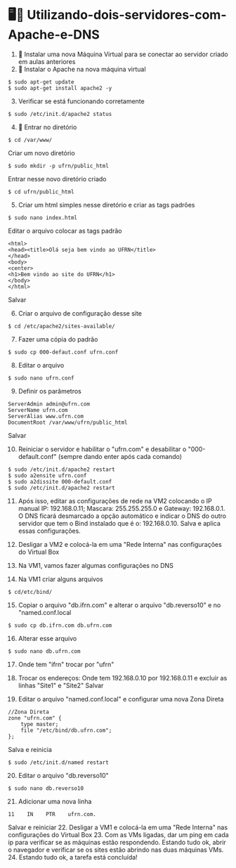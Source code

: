 # 🖥️📲 Utilizando-dois-servidores-com-Apache-e-DNS

1. 🚀 Instalar uma nova Máquina Virtual para se conectar ao servidor criado em aulas anteriores
2. 🚀 Instalar o Apache na nova máquina virtual
```
$ sudo apt-get update
$ sudo apt-get install apache2 -y
```
3. Verificar se está funcionando corretamente
```
$ sudo /etc/init.d/apache2 status
```
4. 🧱 Entrar no diretório
```
$ cd /var/www/
```
Criar um novo diretório
```
$ sudo mkdir -p ufrn/public_html
```
Entrar nesse novo diretório criado
```
$ cd ufrn/public_html
```
5. Criar um html simples nesse diretório e criar as tags padrões
```
$ sudo nano index.html
```
Editar o arquivo colocar as tags padrão
```
<html>
<head><title>Olá seja bem vindo ao UFRN</title>
</head>
<body>
<center>
<h1>Bem vindo ao site do UFRN</h1>
</body>
</html>
```
Salvar

6. Criar o arquivo de configuração desse site
```
$ cd /etc/apache2/sites-available/
```
7. Fazer uma cópia do padrão
```
$ sudo cp 000-defaut.conf ufrn.conf
```
8. Editar o arquivo
```
$ sudo nano ufrn.conf
```
9. Definir os parâmetros
```
ServerAdmin admin@ufrn.com
ServerName ufrn.com
ServerAlias www.ufrn.com
DocumentRoot /var/www/ufrn/public_html
```
Salvar

10. Reiniciar o servidor e habilitar o "ufrn.com" e desabilitar o "000-default.conf" (sempre dando enter após cada comando)
```
$ sudo /etc/init.d/apache2 restart
$ sudo a2ensite ufrn.conf
$ sudo a2dissite 000-default.conf
$ sudo /etc/init.d/apache2 restart
```
11. Após isso, editar as configurações de rede na VM2 colocando o IP manual IP: 192.168.0.11; Mascara: 255.255.255.0 e Gateway: 192.168.0.1.
O DNS ficará desmarcado a opção automático e indicar o DNS do outro servidor que tem o Bind instalado que é o: 192.168.0.10. Salva e aplica essas configurações.

12. Desligar a VM2 e colocá-la em uma "Rede Interna" nas configurações do Virtual Box
13. Na VM1, vamos fazer algumas configurações no DNS
14. Na VM1 criar alguns arquivos
```
$ cd/etc/bind/
```
15. Copiar o arquivo "db.ifrn.com" e alterar o arquivo "db.reverso10" e no "named.conf.local
```
$ sudo cp db.ifrn.com db.ufrn.com
```
16. Alterar esse arquivo
```
$ sudo nano db.ufrn.com
```
17. Onde tem "ifrn" trocar por "ufrn"
18. Trocar os endereços: Onde tem 192.168.0.10 por 192.168.0.11 e excluir as linhas "Site1" e "Site2"
Salvar

19. Editar o arquivo "named.conf.local" e configurar uma nova Zona Direta
```
//Zona Direta
zone "ufrn.com" {
    type master;
    file "/etc/bind/db.ufrn.com";
};
```
Salva e reinicia
```
$ sudo /etc/init.d/named restart
```
20. Editar o arquivo "db.reverso10"
```
$ sudo nano db.reverso10
```
21. Adicionar uma nova linha
```
11    IN    PTR    ufrn.com.
```
Salvar e reiniciar
22. Desligar a VM1 e colocá-la em uma "Rede Interna" nas configurações do Virtual Box
23. Com as VMs ligadas, dar um ping em cada ip para verificar se as máquinas estão respondendo. Estando tudo ok, abrir o navegador e verificar se os sites estão abrindo nas duas máquinas VMs.
24. Estando tudo ok, a tarefa está concluída!

